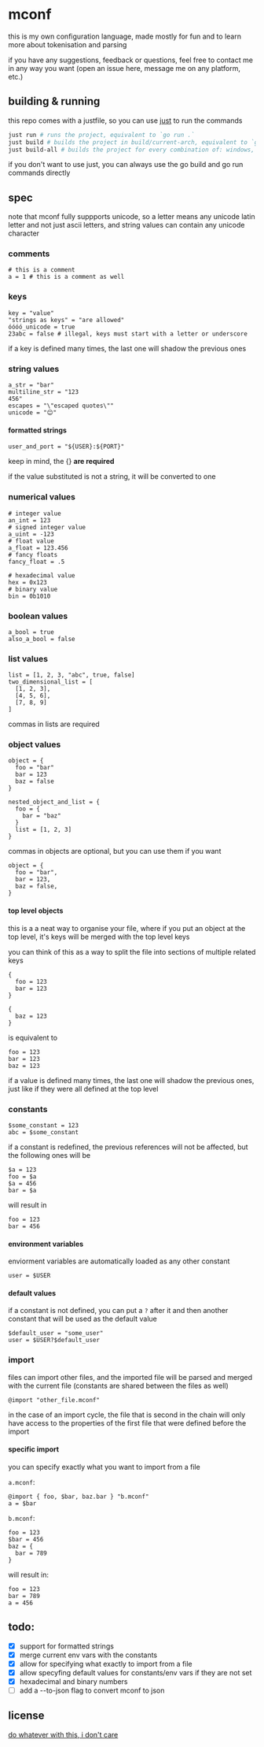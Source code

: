 # mconf

this is my own configuration language, made mostly for fun and to learn more about tokenisation and parsing

if you have any suggestions, feedback or questions, feel free to contact me in any way you want (open an issue here, message me on any platform, etc.)

## building & running

this repo comes with a justfile, so you can use [just](https://github.com/casey/just) to run the commands

```sh
just run # runs the project, equivalent to `go run .`
just build # builds the project in build/current-arch, equivalent to `go build .`
just build-all # builds the project for every combination of: windows, darwin (macos) and linux & amd64 and arm64
```

if you don't want to use just, you can always use the go build and go run commands directly

## spec

note that mconf fully suppports unicode, so a letter means any unicode latin letter and not just ascii letters, and string values can contain any unicode character

### comments

```mconf
# this is a comment
a = 1 # this is a comment as well
```

### keys

```mconf
key = "value"
"strings as keys" = "are allowed"
óóóó_unicode = true
23abc = false # illegal, keys must start with a letter or underscore
```

if a key is defined many times, the last one will shadow the previous ones

### string values

```mconf
a_str = "bar"
multiline_str = "123
456"
escapes = "\"escaped quotes\""
unicode = "😊"
```

#### formatted strings

```mconf
user_and_port = "${USER}:${PORT}"
```

keep in mind, the {} **are required**

if the value substituted is not a string, it will be converted to one

### numerical values

```mconf
# integer value
an_int = 123
# signed integer value
a_uint = -123
# float value
a_float = 123.456
# fancy floats
fancy_float = .5

# hexadecimal value
hex = 0x123
# binary value
bin = 0b1010
```

### boolean values

```mconf
a_bool = true
also_a_bool = false
```

### list values

```mconf
list = [1, 2, 3, "abc", true, false]
two_dimensional_list = [
  [1, 2, 3],
  [4, 5, 6],
  [7, 8, 9]
]
```

commas in lists are required

### object values

```mconf
object = {
  foo = "bar"
  bar = 123
  baz = false
}

nested_object_and_list = {
  foo = {
    bar = "baz"
  }
  list = [1, 2, 3]
}
```

commas in objects are optional, but you can use them if you want

```mconf
object = {
  foo = "bar",
  bar = 123,
  baz = false,
}
```

#### top level objects

this is a a neat way to organise your file, where if you put an object at the top level, it's keys will be merged with the top level keys

you can think of this as a way to split the file into sections of multiple related keys

```mconf
{
  foo = 123
  bar = 123
}

{
  baz = 123
}
```

is equivalent to

```mconf
foo = 123
bar = 123
baz = 123
```

if a value is defined many times, the last one will shadow the previous ones, just like if they were all defined at the top level

### constants

```mconf
$some_constant = 123 
abc = $some_constant
```

if a constant is redefined, the previous references will not be affected, but the following ones will be

```mconf
$a = 123
foo = $a
$a = 456
bar = $a
```

will result in

```mconf
foo = 123
bar = 456
```

#### environment variables

enviorment variables are automatically loaded as any other constant

```mconf
user = $USER
```

#### default values

if a constant is not defined, you can put a `?` after it and then another constant that will be used as the default value

```mconf
$default_user = "some_user"
user = $USER?$default_user
```

### import

files can import other files, and the imported file will be parsed and merged with the current file (constants are shared between the files as well)

```mconf
@import "other_file.mconf"
```

in the case of an import cycle, the file that is second in the chain will only have access to the properties of the first file that were defined before the import

#### specific import

you can specify exactly what you want to import from a file

`a.mconf`:
```mconf
@import { foo, $bar, baz.bar } "b.mconf"
a = $bar
```

`b.mconf`:
```mconf
foo = 123
$bar = 456
baz = {
  bar = 789
}
```

will result in:
```mconf
foo = 123
bar = 789
a = 456
```

## todo:

- [x] support for formatted strings
- [x] merge current env vars with the constants
- [x] allow for specifying what exactly to import from a file
- [x] allow specyfing default values for constants/env vars if they are not set
- [x] hexadecimal and binary numbers
- [ ] add a --to-json flag to convert mconf to json

## license

[do whatever with this, i don't care](./LICENSE)
